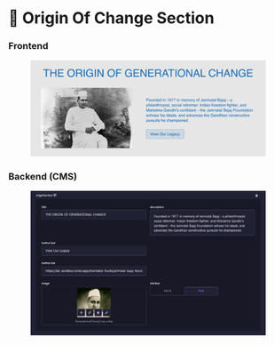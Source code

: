 # 📎 Origin Of Change Section

### **Frontend**

<figure><img src="../../../.gitbook/assets/charitable-trust-origin-section.png" alt=""><figcaption></figcaption></figure>

### Backend (CMS)

<figure><img src="../../../.gitbook/assets/charitable-trust-origin-section-cms.png" alt=""><figcaption></figcaption></figure>
